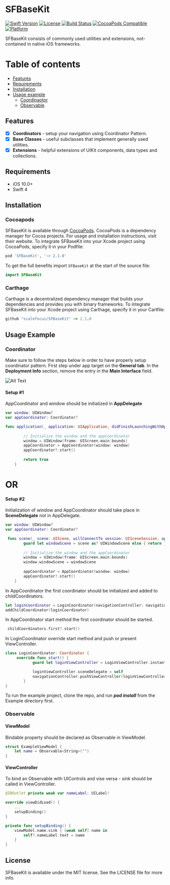 
# SFBaseKit

[![Swift Version][swift-image]][swift-url] [![License][license-image]][license-url] [![Build Status](https://travis-ci.com/scalefocus/SFBaseKit.svg?branch=master)](https://travis-ci.com/scalefocus/SFBaseKit) [![CocoaPods Compatible](https://img.shields.io/cocoapods/v/SFBaseKit)](https://img.shields.io/cocoapods/v/SFBaseKit) [![Platform](https://img.shields.io/cocoapods/p/SFBaseKit)](http://cocoapods.org/pods/SFBaseKit)

SFBaseKit consists of commonly used utilities and extensions, not-contained in native iOS frameworks. 

Table of contents
=================  
* [Features](#features)
* [Requirements](#requirements)
* [Installation](#installation)
* [Usage example](#usage-example)
  * [Coordinaotor](#coordinator)
  * [Observable](#observable)

## Features
- [x] **Coordinators** - setup your navigation using Coordinator Pattern.
- [x] **Base Classes** - useful subclasses that implement generally used utilities.
- [x] **Extensions** - helpful extensions of UIKit components, data types and collections.

## Requirements
- iOS 10.0+
- Swift 4

## Installation
### Cocoapods
SFBaseKit is available through [CocoaPods](https://cocoapods.org/pods/SFBaseKit). 
CocoaPods is a dependency manager for Cocoa projects. For usage and installation instructions, visit their website. To integrate SFBaseKit into your Xcode project using CocoaPods, specify it in your Podfile:

```ruby
pod 'SFBaseKit', '~> 2.1.0'
```
To get the full benefits import `SFBaseKit` at the start of the source file:

```swift
import SFBaseKit
```
### Carthage

Carthage is a decentralized dependency manager that builds your dependencies and provides you with binary frameworks. To integrate SFBaseKit into your Xcode project using Carthage, specify it in your Cartfile:
```ruby
github "scalefocus/SFBaseKit" ~> 2.1.0
```
## Usage Example

### Coordinator 
Make sure to follow the steps below in order to have properly setup coordinator pattern.
First step under app target on the **General tab**. In the **Deployment Info** section, remove the entry in the **Main Interface** field. 

![Alt Text](https://media.giphy.com/media/MaUQAYDgXhFzj6Zvpo/giphy.gif)
#### Setup #1 

AppCoordinator and window should be initialized in **AppDelegate**
```swift
var window: UIWindow?
var appCoordinator: Coordinator?

func application(_ application: UIApplication, didFinishLaunchingWithOptions launchOptions: [UIApplication.LaunchOptionsKey: Any]?) -> Bool {
        
        // Initialize the window and the appCoordinator
        window = UIWindow(frame: UIScreen.main.bounds)
        appCoordinator = AppCoordinator(window: window)
        appCoordinator?.start()
        
        return true
    }
```
# OR
#### Setup #2

Initialization of window and AppCoordinator should take place in **SceneDelegate** not in AppDelegate.
```swift
var window: UIWindow?
var appCoordinator: Coordinator?

 func scene(_ scene: UIScene, willConnectTo session: UISceneSession, options connectionOptions: UIScene.ConnectionOptions) {
        guard let windowScene = scene as? UIWindowScene else { return }
        
        // Initialize the window and the appCoordinator
        window = UIWindow(frame: UIScreen.main.bounds)
        window.windowScene = windowScene
        
        appCoordinator = AppCoordinator(window: window)
        appCoordinator?.start()
    }
```

In AppCoordinator the first coordinator should be initialized and added to  childCoordinators.
```swift
let loginCoordinator = LoginCoordinator(navigationController: navigationController)
addChildCoordinator(loginCoordinator)
```

In AppCoordinator start method the first coordinator should be started. 
```swift
 childCoordinators.first?.start()
```

In LoginCoordinator override start method and push or present ViewController. 
```swift
class LoginCoordinator: Coordinator {
     override func start() {
            guard let loginViewController = LoginViewController.instantiateFromStoryboard() else { return }

            loginViewController.sceneDelegate = self
            navigationController.pushViewController(loginViewController, animated: false)
        }
}
```
    
To run the example project, clone the repo, and run ***pod install*** from the Example directory first.

### Observable

#### ViewModel
Bindable property should be declared as Observable in ViewModel.
```swift
struct ExampleViewModel {
    let name = Observable<String>("")
}
```

#### ViewController 
To bind an Observable with UIControls and vise versa - *sink* should be called in ViewController. 
```swift
@IBOutlet private weak var nameLabel: UILabel!

override viewDidLoad() {
    ...
    setupBinding()
}

private func setupBinding() {
    viewModel.name.sink { [weak self] name in
        self?.nameLabel.text = name
    }
}
```

## License

SFBaseKit is available under the MIT license. See the LICENSE file for more info.

[swift-image]:https://img.shields.io/badge/swift-5-green.svg
[swift-url]: https://swift.org/
[license-image]: https://img.shields.io/badge/License-MIT-blue.svg
[license-url]: LICENSE



